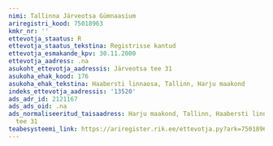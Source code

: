 ```yaml
---
nimi: Tallinna Järveotsa Gümnaasium
ariregistri_kood: 75018963
kmkr_nr: ''
ettevotja_staatus: R
ettevotja_staatus_tekstina: Registrisse kantud
ettevotja_esmakande_kpv: 30.11.2000
ettevotja_aadress: .na
asukoht_ettevotja_aadressis: Järveotsa tee 31
asukoha_ehak_kood: 176
asukoha_ehak_tekstina: Haabersti linnaosa, Tallinn, Harju maakond
indeks_ettevotja_aadressis: '13520'
ads_adr_id: 2121167
ads_ads_oid: .na
ads_normaliseeritud_taisaadress: Harju maakond, Tallinn, Haabersti linnaosa, Järveotsa
  tee 31
teabesysteemi_link: https://ariregister.rik.ee/ettevotja.py?ark=75018963&ref=rekvisiidid
---
```

